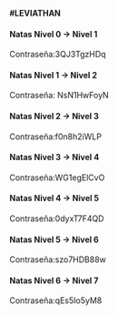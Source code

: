 __#LEVIATHAN__
#### Natas Nivel 0 → Nivel 1
Contraseña:3QJ3TgzHDq
#### Natas Nivel 1 → Nivel 2
Contraseña: NsN1HwFoyN 
#### Natas Nivel 2 → Nivel 3
Contraseña:f0n8h2iWLP 
#### Natas Nivel 3 → Nivel 4
Contraseña:WG1egElCvO 
#### Natas Nivel 4 → Nivel 5
Contraseña:0dyxT7F4QD
#### Natas Nivel 5 → Nivel 6
Contraseña:szo7HDB88w 
#### Natas Nivel 6 → Nivel 7
Contraseña:qEs5Io5yM8 